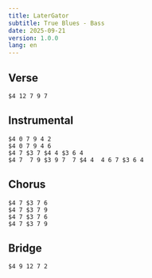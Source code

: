```yaml
---
title: LaterGator
subtitle: True Blues - Bass
date: 2025-09-21
version: 1.0.0
lang: en
---
```


## Verse

```jtab-D-G-C-F
$4 12 7 9 7
```

## Instrumental

```jtab-D-G-C-F
$4 0 7 9 4 2
$4 0 7 9 4 6
$4 7 $3 7 $4 4 $3 6 4
$4 7  7 9 $3 9 7  7 $4 4  4 6 7 $3 6 4
```

## Chorus

```jtab-D-G-C-F
$4 7 $3 7 6
$4 7 $3 7 9
$4 7 $3 7 6
$4 7 $3 7 9
```

## Bridge

```jtab-D-G-C-F
$4 9 12 7 2
```